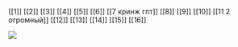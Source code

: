 [[1]]
[[2]]
[[3]]
[[4]]
[[5]]
[[6]]
[[7 кринж гпт]]
[[8]]
[[9]]
[[10]]
[[11 2 огромный]]
[[12]]
[[13]]
[[14]]
[[15]]
[[16]]


[![](https://i.postimg.cc/vTzkSYcC/Pasted-image-20240613002749.png)](https://postimg.cc/Wqd5dPm7)


